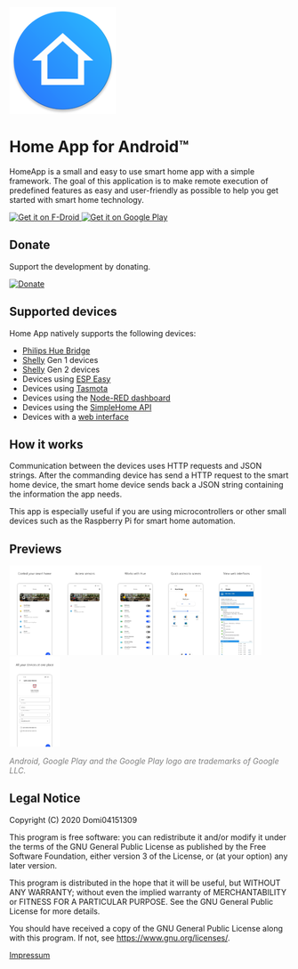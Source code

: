 ![App Icon](https://raw.githubusercontent.com/Domi04151309/HomeApp/master/app/src/main/res/mipmap-xxxhdpi/ic_launcher.png)
# Home App for Android™
HomeApp is a small and easy to use smart home app with a simple framework. The goal of this application is to make remote execution of predefined features as easy and user-friendly as possible to help you get started with smart home technology.

<a href="https://f-droid.org/packages/io.github.domi04151309.home">
  <img src="https://fdroid.gitlab.io/artwork/badge/get-it-on.png"
  alt="Get it on F-Droid"
  height="80"/>
</a>
<a href='https://play.google.com/store/apps/details?id=io.github.domi04151309.home'>
  <img src='https://play.google.com/intl/en_us/badges/images/generic/en_badge_web_generic.png'
  alt='Get it on Google Play'
  height="80"/>
</a>

## Donate
Support the development by donating.

<a href="https://www.paypal.com/donate/?hosted_button_id=487FTCX52P9WA">
	<img src="https://img.shields.io/badge/-Donate-black?style=for-the-badge&logo=paypal" alt="Donate">
</a>

## Supported devices
Home App natively supports the following devices:

- [Philips Hue Bridge](https://github.com/Domi04151309/HomeApp/wiki/Hue-API-%28v1%29)
- [Shelly](https://github.com/Domi04151309/HomeApp/wiki/Shelly) Gen 1 devices
- [Shelly](https://github.com/Domi04151309/HomeApp/wiki/Shelly) Gen 2 devices
- Devices using [ESP Easy](https://github.com/Domi04151309/HomeApp/wiki/ESP-Easy)
- Devices using [Tasmota](https://github.com/Domi04151309/HomeApp/wiki/Tasmota)
- Devices using the [Node-RED dashboard](https://github.com/Domi04151309/HomeApp/wiki/Node-RED-Dashboard)
- Devices using the [SimpleHome API](https://github.com/Domi04151309/HomeApp/wiki/SimpleHome-API)
- Devices with a [web interface](https://github.com/Domi04151309/HomeApp/wiki/Websites)

## How it works
Communication between the devices uses HTTP requests and JSON strings. After the commanding device has send a HTTP request to the smart home device, the smart home device sends back a JSON string containing the information the app needs.

This app is especially useful if you are using microcontrollers or other small devices such as the Raspberry Pi for smart home automation.

## Previews
<img src="https://raw.githubusercontent.com/Domi04151309/HomeApp/master/fastlane/metadata/android/en-US/images/phoneScreenshots/1.jpg" width="18%" /><img src="https://raw.githubusercontent.com/Domi04151309/HomeApp/master/fastlane/metadata/android/en-US/images/phoneScreenshots/2.jpg" width="18%" /><img src="https://raw.githubusercontent.com/Domi04151309/HomeApp/master/fastlane/metadata/android/en-US/images/phoneScreenshots/3.jpg" width="18%" /><img src="https://raw.githubusercontent.com/Domi04151309/HomeApp/master/fastlane/metadata/android/en-US/images/phoneScreenshots/4.jpg" width="18%" /><img src="https://raw.githubusercontent.com/Domi04151309/HomeApp/master/fastlane/metadata/android/en-US/images/phoneScreenshots/5.jpg" width="18%" /><img src="https://raw.githubusercontent.com/Domi04151309/HomeApp/master/fastlane/metadata/android/en-US/images/phoneScreenshots/6.jpg" width="18%" />

<i style="color:gray;">Android, Google Play and the Google Play logo are trademarks of Google LLC.</i>

## Legal Notice
Copyright (C) 2020 Domi04151309

This program is free software: you can redistribute it and/or modify
it under the terms of the GNU General Public License as published by
the Free Software Foundation, either version 3 of the License, or
(at your option) any later version.

This program is distributed in the hope that it will be useful,
but WITHOUT ANY WARRANTY; without even the implied warranty of
MERCHANTABILITY or FITNESS FOR A PARTICULAR PURPOSE.  See the
GNU General Public License for more details.

You should have received a copy of the GNU General Public License
along with this program.  If not, see <https://www.gnu.org/licenses/>.

<a href="https://anvil-solutions.com/de/imprint">Impressum</a>
